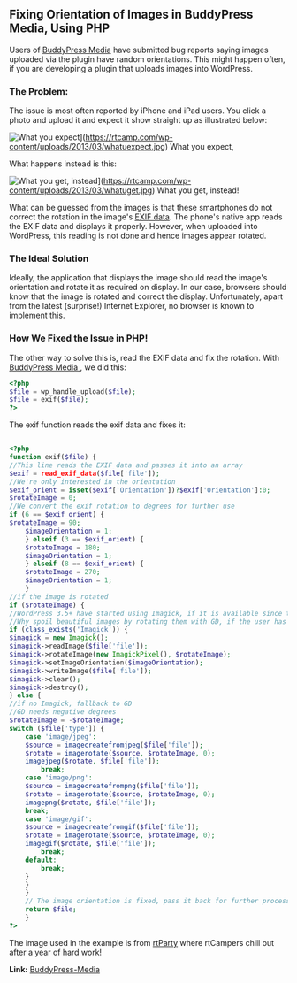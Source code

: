 ## Fixing Orientation of Images in BuddyPress Media, Using PHP

Users of [BuddyPress Media](http://wordpress.org/extend/plugins/buddypress-media/) have submitted bug reports saying images uploaded via the plugin have random orientations. This might happen often, if you are developing a plugin that uploads images into WordPress.

### The Problem:

The issue is most often reported by iPhone and iPad users. You click a photo and upload it and expect it show straight up as illustrated below:

![What you expect](https://rtcamp.com/wp-content/uploads/2013/03/whatuexpect-283x350.jpg)](https://rtcamp.com/wp-content/uploads/2013/03/whatuexpect.jpg)
What you expect,

What happens instead is this:

![What you get, instead](https://rtcamp.com/wp-content/uploads/2013/03/whatuget-432x350.jpg)](https://rtcamp.com/wp-content/uploads/2013/03/whatuget.jpg) What you get, instead!

What can be guessed from the images is that these smartphones do not correct the rotation in the image's [EXIF data](http://en.wikipedia.org/wiki/Exchangeable_image_file_format). The phone's native app reads the EXIF data and displays it properly. However, when uploaded into WordPress, this reading is not done and hence images appear rotated.

### The Ideal Solution

Ideally, the application that displays the image should read the image's orientation and rotate it as required on display. In our case, browsers should know that the image is rotated and correct the display. Unfortunately, apart from the latest (surprise!) Internet Explorer, no browser is known to implement this.

### How We Fixed the Issue in PHP!

The other way to solve this is, read the EXIF data and fix the rotation. With [BuddyPress Media ](http://wordpress.org/extend/plugins/buddypress-media/changelog/), we did this:
```php
<?php
$file = wp_handle_upload($file);
$file = exif($file);
?>
```

The exif function reads the exif data and fixes it:

```php

<?php
function exif($file) {
//This line reads the EXIF data and passes it into an array
$exif = read_exif_data($file['file']);
//We're only interested in the orientation
$exif_orient = isset($exif['Orientation'])?$exif['Orientation']:0;
$rotateImage = 0;
//We convert the exif rotation to degrees for further use
if (6 == $exif_orient) {
$rotateImage = 90;
    $imageOrientation = 1;
    } elseif (3 == $exif_orient) {
    $rotateImage = 180;
    $imageOrientation = 1;
    } elseif (8 == $exif_orient) {
    $rotateImage = 270;
    $imageOrientation = 1;
    }
//if the image is rotated
if ($rotateImage) {
//WordPress 3.5+ have started using Imagick, if it is available since there is a noticeable difference in quality
//Why spoil beautiful images by rotating them with GD, if the user has Imagick
if (class_exists('Imagick')) {
$imagick = new Imagick();
$imagick->readImage($file['file']);
$imagick->rotateImage(new ImagickPixel(), $rotateImage);
$imagick->setImageOrientation($imageOrientation);
$imagick->writeImage($file['file']);
$imagick->clear();
$imagick->destroy();
} else {
//if no Imagick, fallback to GD
//GD needs negative degrees
$rotateImage = -$rotateImage;
switch ($file['type']) {
    case 'image/jpeg':
    $source = imagecreatefromjpeg($file['file']);
    $rotate = imagerotate($source, $rotateImage, 0);
    imagejpeg($rotate, $file['file']);
        break;
    case 'image/png':
    $source = imagecreatefrompng($file['file']);
    $rotate = imagerotate($source, $rotateImage, 0);
    imagepng($rotate, $file['file']);
    break;
    case 'image/gif':
    $source = imagecreatefromgif($file['file']);
    $rotate = imagerotate($source, $rotateImage, 0);
    imagegif($rotate, $file['file']);
        break;
    default:
        break;
    }
    }
    }
    // The image orientation is fixed, pass it back for further processing
    return $file;
    }
?>
```

The image used in the example is from [rtParty](https://rtcamp.com/blog/rtcamp-4-years/) where rtCampers chill out after a year of hard work!

**Link:** [BuddyPress-Media](https://rtcamp.com/rtmedia/)
